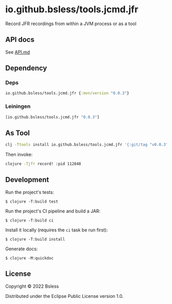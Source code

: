 # io.github.bsless/tools.jcmd.jfr

Record JFR recordings from within a JVM process or as a tool

## API docs

See [API.md](./API.md)

## Dependency

### Deps

```clojure
io.github.bsless/tools.jcmd.jfr {:mvn/version "0.0.3"}
```

### Leiningen

```clojure
[io.github.bsless/tools.jcmd.jfr "0.0.3"]
```

## As Tool

```bash
clj -Ttools install io.github.bsless/tools.jcmd.jfr '{:git/tag "v0.0.3"}' :as jfr
```

Then invoke:

```bash
clojure -Tjfr record! :pid 112848
```

## Development

Run the project's tests:

    $ clojure -T:build test

Run the project's CI pipeline and build a JAR:

    $ clojure -T:build ci

Install it locally (requires the `ci` task be run first):

    $ clojure -T:build install

Generate docs:

    $ clojure -M:quickdoc

## License

Copyright © 2022 Bsless

Distributed under the Eclipse Public License version 1.0.

